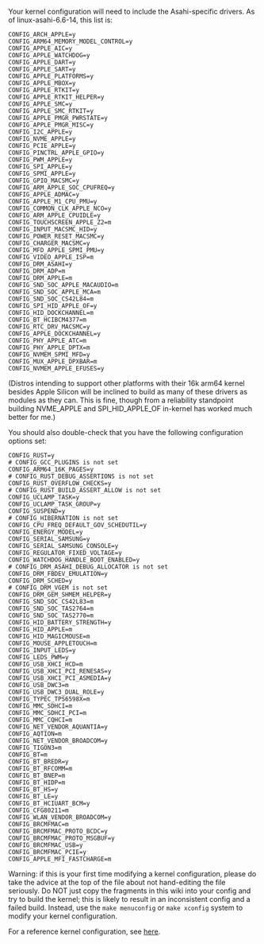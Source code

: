 Your kernel configuration will need to include the Asahi-specific drivers.  As of linux-asahi-6.6-14, this list is:

```
CONFIG_ARCH_APPLE=y
CONFIG_ARM64_MEMORY_MODEL_CONTROL=y
CONFIG_APPLE_AIC=y
CONFIG_APPLE_WATCHDOG=y
CONFIG_APPLE_DART=y
CONFIG_APPLE_SART=y
CONFIG_APPLE_PLATFORMS=y
CONFIG_APPLE_MBOX=y
CONFIG_APPLE_RTKIT=y
CONFIG_APPLE_RTKIT_HELPER=y
CONFIG_APPLE_SMC=y
CONFIG_APPLE_SMC_RTKIT=y
CONFIG_APPLE_PMGR_PWRSTATE=y
CONFIG_APPLE_PMGR_MISC=y
CONFIG_I2C_APPLE=y
CONFIG_NVME_APPLE=y
CONFIG_PCIE_APPLE=y
CONFIG_PINCTRL_APPLE_GPIO=y
CONFIG_PWM_APPLE=y
CONFIG_SPI_APPLE=y
CONFIG_SPMI_APPLE=y
CONFIG_GPIO_MACSMC=y
CONFIG_ARM_APPLE_SOC_CPUFREQ=y
CONFIG_APPLE_ADMAC=y
CONFIG_APPLE_M1_CPU_PMU=y
CONFIG_COMMON_CLK_APPLE_NCO=y
CONFIG_ARM_APPLE_CPUIDLE=y
CONFIG_TOUCHSCREEN_APPLE_Z2=m
CONFIG_INPUT_MACSMC_HID=y
CONFIG_POWER_RESET_MACSMC=y
CONFIG_CHARGER_MACSMC=y
CONFIG_MFD_APPLE_SPMI_PMU=y
CONFIG_VIDEO_APPLE_ISP=m
CONFIG_DRM_ASAHI=y
CONFIG_DRM_ADP=m
CONFIG_DRM_APPLE=m
CONFIG_SND_SOC_APPLE_MACAUDIO=m
CONFIG_SND_SOC_APPLE_MCA=m
CONFIG_SND_SOC_CS42L84=m
CONFIG_SPI_HID_APPLE_OF=y
CONFIG_HID_DOCKCHANNEL=m
CONFIG_BT_HCIBCM4377=m
CONFIG_RTC_DRV_MACSMC=y
CONFIG_APPLE_DOCKCHANNEL=y
CONFIG_PHY_APPLE_ATC=m
CONFIG_PHY_APPLE_DPTX=m
CONFIG_NVMEM_SPMI_MFD=y
CONFIG_MUX_APPLE_DPXBAR=m
CONFIG_NVMEM_APPLE_EFUSES=y
```

(Distros intending to support other platforms with their 16k arm64 kernel besides Apple Silicon will be inclined to build as many of these drivers as modules as they can.  This is fine, though from a reliability standpoint building NVME_APPLE and SPI_HID_APPLE_OF in-kernel has worked much better for me.)

You should also double-check that you have the following configuration options set:

```
CONFIG_RUST=y
# CONFIG_GCC_PLUGINS is not set
CONFIG_ARM64_16K_PAGES=y
# CONFIG_RUST_DEBUG_ASSERTIONS is not set
CONFIG_RUST_OVERFLOW_CHECKS=y
# CONFIG_RUST_BUILD_ASSERT_ALLOW is not set
CONFIG_UCLAMP_TASK=y
CONFIG_UCLAMP_TASK_GROUP=y
CONFIG_SUSPEND=y
# CONFIG_HIBERNATION is not set
CONFIG_CPU_FREQ_DEFAULT_GOV_SCHEDUTIL=y
CONFIG_ENERGY_MODEL=y
CONFIG_SERIAL_SAMSUNG=y
CONFIG_SERIAL_SAMSUNG_CONSOLE=y
CONFIG_REGULATOR_FIXED_VOLTAGE=y
CONFIG_WATCHDOG_HANDLE_BOOT_ENABLED=y
# CONFIG_DRM_ASAHI_DEBUG_ALLOCATOR is not set
CONFIG_DRM_FBDEV_EMULATION=y
CONFIG_DRM_SCHED=y
# CONFIG_DRM_VGEM is not set
CONFIG_DRM_GEM_SHMEM_HELPER=y
CONFIG_SND_SOC_CS42L83=m
CONFIG_SND_SOC_TAS2764=m
CONFIG_SND_SOC_TAS2770=m
CONFIG_HID_BATTERY_STRENGTH=y
CONFIG_HID_APPLE=m
CONFIG_HID_MAGICMOUSE=m
CONFIG_MOUSE_APPLETOUCH=m
CONFIG_INPUT_LEDS=y
CONFIG_LEDS_PWM=y
CONFIG_USB_XHCI_HCD=m
CONFIG_USB_XHCI_PCI_RENESAS=y
CONFIG_USB_XHCI_PCI_ASMEDIA=y
CONFIG_USB_DWC3=m
CONFIG_USB_DWC3_DUAL_ROLE=y
CONFIG_TYPEC_TPS6598X=m
CONFIG_MMC_SDHCI=m
CONFIG_MMC_SDHCI_PCI=m
CONFIG_MMC_CQHCI=m
CONFIG_NET_VENDOR_AQUANTIA=y
CONFIG_AQTION=m
CONFIG_NET_VENDOR_BROADCOM=y
CONFIG_TIGON3=m
CONFIG_BT=m
CONFIG_BT_BREDR=y
CONFIG_BT_RFCOMM=m
CONFIG_BT_BNEP=m
CONFIG_BT_HIDP=m
CONFIG_BT_HS=y
CONFIG_BT_LE=y
CONFIG_BT_HCIUART_BCM=y
CONFIG_CFG80211=m
CONFIG_WLAN_VENDOR_BROADCOM=y
CONFIG_BRCMFMAC=m
CONFIG_BRCMFMAC_PROTO_BCDC=y
CONFIG_BRCMFMAC_PROTO_MSGBUF=y
CONFIG_BRCMFMAC_USB=y
CONFIG_BRCMFMAC_PCIE=y
CONFIG_APPLE_MFI_FASTCHARGE=m

```

Warning: if this is your first time modifying a kernel configuration, please do take the advice at the top of the file about not hand-editing the file seriously.  Do NOT just copy the fragments in this wiki into your config and try to build the kernel; this is likely to result in an inconsistent config and a failed build.   Instead, use the `make menuconfig` or `make xconfig` system to modify your kernel configuration.

For a reference kernel configuration, see [here](https://github.com/AsahiLinux/docs/wiki/Reference-Asahi-kernel-config).